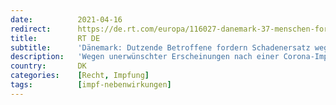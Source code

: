 ```yaml
---
date:          2021-04-16
redirect:      https://de.rt.com/europa/116027-danemark-37-menschen-fordern-schadenersatz/
title:         RT DE
subtitle:      'Dänemark: Dutzende Betroffene fordern Schadenersatz wegen Nebenwirkungen nach Corona-Impfung'
description:   'Wegen unerwünschter Erscheinungen nach einer Corona-Impfung haben bereit 37 Menschen in Dänemark einen Antrag auf Entschädigung gestellt. Die meisten Fälle sollen im Zusammenhang mit dem Wirkstoff von AstraZeneca stehen, dessen Einsatz das Land inzwischen eingestellt hat.'
country:       DK
categories:    [Recht, Impfung]
tags:          [impf-nebenwirkungen]
---
```

